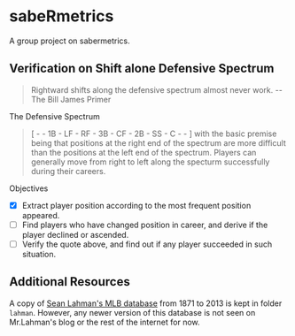 sabeRmetrics
============

A group project on sabermetrics.

## Verification on Shift alone Defensive Spectrum

> Rightward shifts along the defensive spectrum almost never work. -- The Bill James Primer

The Defensive Spectrum

> [ - - 1B - LF - RF - 3B - CF - 2B - SS - C - - ] with the basic premise being that positions at the right end of the spectrum are more difficult than the positions at the left end of the spectrum.  Players can generally move from right to left along the specturm successfully during their careers.

Objectives

- [x] Extract player position according to the most frequent position appeared.
- [ ] Find players who have changed position in career, and derive if the player declined or ascended.
- [ ] Verify the quote above, and find out if any player succeeded in such situation.

## Additional Resources

A copy of [Sean Lahman's MLB database](http://www.seanlahman.com/baseball-archive/statistics/) from 1871 to 2013 is kept in folder `lahman`. However, any newer version of this database is not seen on Mr.Lahman's blog or the rest of the internet for now.

